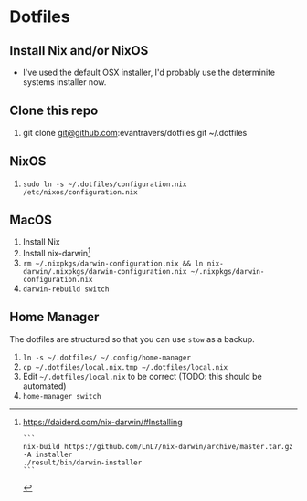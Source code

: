 # Dotfiles

## Install Nix and/or NixOS

- I've used the default OSX installer, I'd probably use the determinite systems
installer now.

## Clone this repo

1. git clone git@github.com:evantravers/dotfiles.git ~/.dotfiles

## NixOS

1. `sudo ln -s ~/.dotfiles/configuration.nix /etc/nixos/configuration.nix`

## MacOS

1. Install Nix
2. Install nix-darwin[^darwin]
3. `rm ~/.nixpkgs/darwin-configuration.nix && ln nix-darwin/.nixpkgs/darwin-configuration.nix ~/.nixpkgs/darwin-configuration.nix`
4. `darwin-rebuild switch`

## Home Manager

The dotfiles are structured so that you can use `stow` as a backup.

1. `ln -s ~/.dotfiles/ ~/.config/home-manager`
2. `cp ~/.dotfiles/local.nix.tmp ~/.dotfiles/local.nix`
3. Edit `~/.dotfiles/local.nix` to be correct (TODO: this should be automated)
4. `home-manager switch`

[^darwin]: https://daiderd.com/nix-darwin/#Installing

        ```
        nix-build https://github.com/LnL7/nix-darwin/archive/master.tar.gz -A installer
        ./result/bin/darwin-installer
        ```
